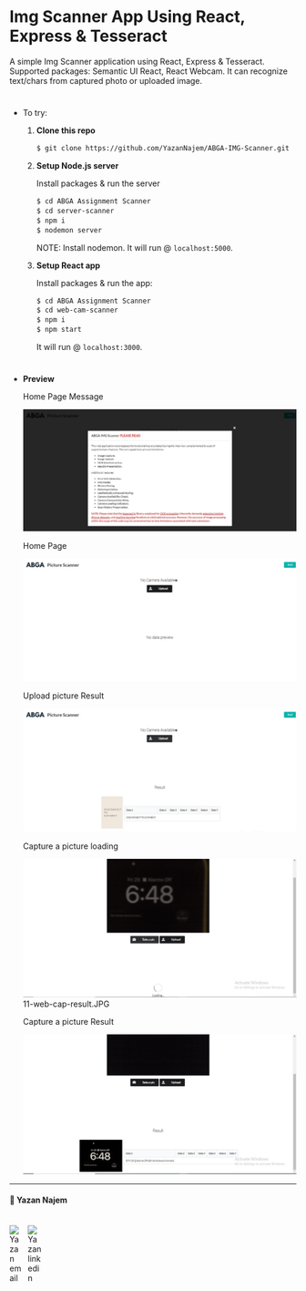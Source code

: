 # Img Scanner App Using React, Express & Tesseract

A simple Img Scanner application using React, Express & Tesseract. Supported packages: Semantic UI React,  React Webcam. It can recognize text/chars from captured photo or uploaded image. 

#
- To try:

    1. __Clone this repo__

        ```bash
        $ git clone https://github.com/YazanNajem/ABGA-IMG-Scanner.git
        ```

    2. __Setup Node.js server__

        Install packages & run the server
        ```bash
        $ cd ABGA Assignment Scanner
        $ cd server-scanner
        $ npm i
        $ nodemon server
        ```
        NOTE: Install nodemon.
        It will run @ `localhost:5000`.

    3. __Setup React app__

        Install packages & run the app:
        ```bash
        $ cd ABGA Assignment Scanner
        $ cd web-cam-scanner
        $ npm i
        $ npm start
        ```
        It will run @ `localhost:3000`.
#

- __Preview__

  Home Page Message

  ![./img/1-First.JPG](./img/1-First.JPG)

  Home Page
  
  ![./img/2-Home.JPG](./img/2-Home.JPG)

  Upload picture Result
  
  ![./img/6-upload-result.JPG](./img/6-upload-result.JPG)

  Capture a picture loading
  
  ![./img/10-web-cam-loading.JPG](./img/10-web-cam-loading.JPG) 11-web-cap-result.JPG

  Capture a picture Result
  
  ![./img/11-web-cap-result.JPG](./img/11-web-cap-result.JPG)

<hr>

#### 🍔 Yazan Najem

<br>

<a href="mailto: yazanbassamnajem@gmail.com">
  <img align="left" style="margin-right:10px" alt="Yazan email" width="22px" src="https://camo.githubusercontent.com/b6e5ff081d7552ec05656de193794847e14d47ad/68747470733a2f2f732e79696d672e636f6d2f63762f61706976322f6d79632f6d61696c2f4d61696c5f694f535f6170705f69636f6e2e706e67" />
</a>

<a href="https://www.linkedin.com/in/seit-yazannajem/">
  <img style="margin-right:10px" align="left" alt="Yazan linkedin" width="24px" src="https://camo.githubusercontent.com/0d70d8c72e2f45755511d6799489dc49d0e325f0/68747470733a2f2f692e70696e696d672e636f6d2f6f726967696e616c732f63652f30392f33632f63653039336337323134616433353762623636356366643266363661386236622e706e67" />
</a>